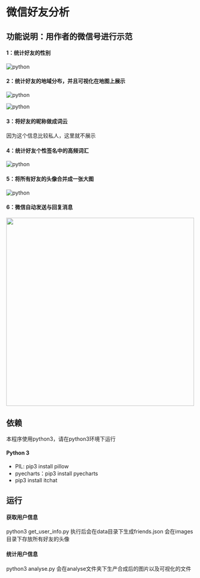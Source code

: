 ﻿
# 微信好友分析

## 功能说明：用作者的微信号进行示范
#### 1：统计好友的性别
![python](https://github.com/isleak/wechat-friends/source/1.png)
#### 2：统计好友的地域分布，并且可视化在地图上展示
![python](https://github.com/isleak/wechat-friends/source/2.png)

![python](https://github.com/isleak/wechat-friends/source/3.png)
#### 3：将好友的昵称做成词云
因为这个信息比较私人，这里就不展示
#### 4：统计好友个性签名中的高频词汇
![python](https://github.com/isleak/wechat-friends/source/4.png)
#### 5：将所有好友的头像合并成一张大图
![python](https://github.com/isleak/wechat-friends/source/5.png)
#### 6：微信自动发送与回复消息
<img height="500" align="center" src="https://github.com/isleak/wechat-friends/source/6.jpg" alt="">

## 依赖
本程序使用python3，请在python3环境下运行
#### Python 3
- PIL: pip3 install pillow
- pyecharts：pip3 install pyecharts
- pip3 install itchat

## 运行
#### 获取用户信息
python3 get_user_info.py
执行后会在data目录下生成friends.json
会在images目录下存放所有好友的头像
#### 统计用户信息
python3 analyse.py
会在analyse文件夹下生产合成后的图片以及可视化的文件

#
